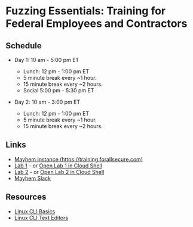 # Fuzzing Essentials: Training for Federal Employees and Contractors

## Schedule

* Day 1: 10 am - 5:00 pm ET
  * Lunch: 12 pm - 1:00 pm ET
  * 5 minute break every ~1 hour.
  * 15 minute break every ~2 hours.
  * Social 5:00 pm - 5:30 pm ET

* Day 2: 10 am - 3:00 pm ET
  * Lunch: 12 pm - 1:00 pm ET
  * 5 minute break every ~1 hour.
  * 15 minute break every ~2 hours. 

## Links

* [Mayhem Instance (https://training.forallsecure.com)](https://training.forallsecure.com)
* [Lab 1](https://github.com/dbrumley/fuzzing-cloudshell-tutorial/blob/main/lab1.md) - or [Open Lab 1 in Cloud
    Shell](https://console.cloud.google.com/cloudshell/open?git_repo=https://github.com/dbrumley/fuzzing-cloudshell-tutorial.git&page=editor&tutorial=lab1.md&shellonly=true&https://ssh.cloud.google.com/cloudshell/editor&cloudshell_image=gcr.io%2Fnew-training-000001%2Fforallsecure-training)
* [Lab 2](https://github.com/dbrumley/fuzzing-cloudshell-tutorial/blob/main/lab2.md) - or [Open Lab 2 in Cloud
    Shell](https://console.cloud.google.com/cloudshell/open?git_repo=https://github.com/dbrumley/fuzzing-cloudshell-tutorial.git&page=editor&tutorial=lab2.md&shellonly=true&https://ssh.cloud.google.com/cloudshell/editor&cloudshell_image=gcr.io%2Fnew-training-000001%2Fforallsecure-training)
* [Mayhem Slack](https://forallsecure-mayhem.slack.com/archives/C01BQ0VTXM1)

## Resources

* [Linux CLI Basics](https://youtu.be/MhlWCja5JwE)
* [Linux CLI Text Editors](https://youtu.be/MhlWCja5JwE)


